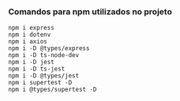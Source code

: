 ### Comandos para npm utilizados no projeto

    npm i express
    npm i dotenv
    npm i axios
    npm i -D @types/express
    npm i -D ts-node-dev
    npm i -D jest
    npm i -D ts-jest
    npm i -D @types/jest
    npm i supertest -D
    npm i @types/supertest -D
